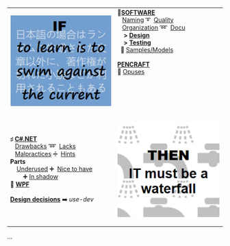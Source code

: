 <table style="border-collapse: collapse;">
 <tr valign="top">
    <td style="border: 1px solid #0000000;">
      <p><a href="README+/software/">
          <img src="README+/pencraft/README+/_rsc/_img/memes/learn_is_swim.jpg"    
               alt="To learn is to swim against the current"></a><p>
    </td><td> 
     💫<a href="README+/software/"><b>SOFTWARE</b></a><br/>
      &nbsp;&nbsp;&nbsp;<a href="README+/software/README+/dev-naming.md">Naming</a>&nbsp;➰&nbsp;
      <a href="README+/software/README+/code-quality.md">Quality</a><br/>
      &nbsp;&nbsp;&nbsp;<a href="README+/software/README+/dev-mngmnt.md">Organization</a>&nbsp;➿&nbsp;
      <a href="README+/software/README+/dev-docu.md">Docu</a><br/>
      &nbsp;&nbsp;&nbsp;&nbsp;<b>></b>&nbsp;<a href="README+/software/README+/design"><b>Design</b></a><br/>
      &nbsp;&nbsp;&nbsp;&nbsp;<b>></b>&nbsp;<a href="README+/software/README+/testing"><b>Testing</b></a><br/>
     &nbsp;&nbsp;🌵&nbsp;<a href="README+/software/README+/design/design_samples.md">Samples/Models</a><br/>
     <br/>
     <a href="README+/pencraft"><b>PENCRAFT</b></a><br/>
      🥱&nbsp;<a href="README+/pencraft/README+/opuses">Opuses</a>
     </td>
 </tr><tr>
  </tr><tr>
     <td>
<b>♯</b>&nbsp;<a href="README+/.net/"><b>C#.NET</b></a><br/>
                &nbsp;&nbsp;&nbsp;<a href="README+/.net/README+/a.review/cs-drawbacks.md">Drawbacks</a>&nbsp;➿&nbsp;
                      <a href="README+/.net/README+/a.review/cs-lacks.md">Lacks</a><br/>
             &nbsp;&nbsp;&nbsp;<a href="README+/.net/README+/a.review/cs-malpractice.md">Malpractices</a>&nbsp;➗&nbsp;
                      <a href="README+/.net/README+/b.deduced/cs-hints.md">Hints</a><br/>
     <b>Parts</b><br/>
       &nbsp;&nbsp;&nbsp;&nbsp;<a href="README+/.net/README+/b.deduced/cs-underused_parts.md">Underused</a> ➕&nbsp;
             <a href="README+/.net/README+/a.review/cs-lacks-parts.md">Nice to have</a><br/>
       &nbsp;&nbsp;&nbsp;&nbsp;&nbsp;&nbsp;&nbsp;&nbsp;➕&nbsp;<a href="README+/.net/README+/b.deduced/cs-shadow_parts.md">In shadow</a><br/>
     💠&nbsp;<a href="README+/.net/README+/wpf"><b>WPF</b></a><br/>
      <br/>
     <b><a href="https://github.com/Kyriosity/use-dev/blob/main/README+/decisions">Design decisions</a></b> 
     ➡️&nbsp;<i>use-dev</i>
     </td>
     <td>
      <p><a href="README+/.net/">
          <img src="README+/pencraft/README+/_rsc/_img/memes/IT_is_waterfall.jpg"    
               alt="then IT must be a waterfall"></a><p>
     </td>
</table>

...

